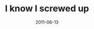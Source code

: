 ---
layout: base.njk
title : 'I know I screwed up' 
view_title : 'I know I screwed up' 
year : '2011' 
date : '2011-06-13' 
img_file : '/drawing/iknowiscrewedup.png' 
html_file : 'iknowiscrewedup' 
next_html : 'idontthinkiwilleverbeokagain.html' 
year_order : '26' 
permalink : "title/{{html_file}}.html"
---